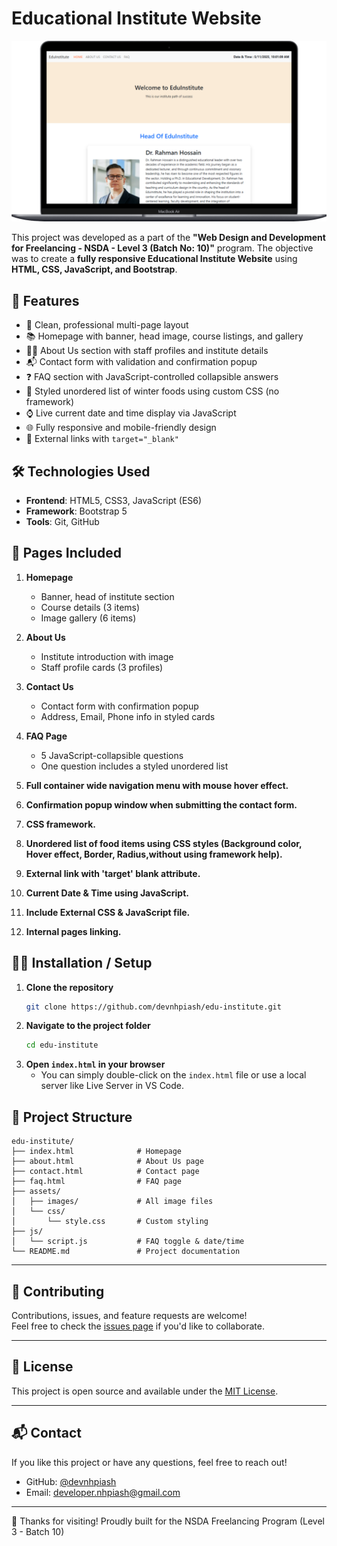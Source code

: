 # Educational Institute Website

![Website Screenshot](screenshot.png) <!-- Replace with your actual screenshot -->


This project was developed as a part of the **"Web Design and Development for Freelancing - NSDA - Level 3 (Batch No: 10)"** program. The objective was to create a **fully responsive Educational Institute Website** using **HTML, CSS, JavaScript, and Bootstrap**.

## 🚀 Features

- 🏫 Clean, professional multi-page layout
- 📚 Homepage with banner, head image, course listings, and gallery
- 👩‍🏫 About Us section with staff profiles and institute details
- 📬 Contact form with validation and confirmation popup
- ❓ FAQ section with JavaScript-controlled collapsible answers
- 🍲 Styled unordered list of winter foods using custom CSS (no framework)
- ⌚ Live current date and time display via JavaScript
- 🌐 Fully responsive and mobile-friendly design
- 🔗 External links with `target="_blank"`

## 🛠️ Technologies Used

- **Frontend**: HTML5, CSS3, JavaScript (ES6)
- **Framework**: Bootstrap 5
- **Tools**: Git, GitHub

## 📄 Pages Included

1. **Homepage**  
   - Banner, head of institute section  
   - Course details (3 items)  
   - Image gallery (6 items)

2. **About Us**  
   - Institute introduction with image  
   - Staff profile cards (3 profiles)

3. **Contact Us**  
   - Contact form with confirmation popup  
   - Address, Email, Phone info in styled cards

4. **FAQ Page**  
   - 5 JavaScript-collapsible questions  
   - One question includes a styled unordered list
   
5. **Full container wide navigation menu with mouse hover effect.**

6. **Confirmation popup window when submitting the contact form.**
7. **CSS framework.**

8. **Unordered list of food items using CSS styles (Background color,       Hover     effect, Border, Radius,without using framework help).**

9. **External link with 'target' blank attribute.**

10. **Current Date & Time using JavaScript.**

11. **Include External CSS & JavaScript file.**

12. **Internal pages linking.**



## 🧑‍💻 Installation / Setup

1. **Clone the repository**
   ```bash
   git clone https://github.com/devnhpiash/edu-institute.git
   ```
2. **Navigate to the project folder**
    ```bash
    cd edu-institute
    ```
3. **Open `index.html` in your browser**
   - You can simply double-click on the `index.html` file or use a local server like Live Server in VS Code.

## 📁 Project Structure
```
edu-institute/
├── index.html              # Homepage
├── about.html              # About Us page
├── contact.html            # Contact page
├── faq.html                # FAQ page
├── assets/
│   ├── images/             # All image files
│   └── css/
│       └── style.css       # Custom styling
├── js/
│   └── script.js           # FAQ toggle & date/time
└── README.md               # Project documentation
```

---

## 🙌 Contributing

Contributions, issues, and feature requests are welcome!  
Feel free to check the [issues page](https://github.com/devnhpiash/edu-institute/issues) if you'd like to collaborate.

---

## 📄 License

This project is open source and available under the [MIT License](LICENSE).

---

## 📬 Contact

If you like this project or have any questions, feel free to reach out!

- GitHub: [@devnhpiash](https://github.com/devnhpiash)
- Email: developer.nhpiash@gmail.com

---

🌟 Thanks for visiting! Proudly built for the NSDA Freelancing Program (Level 3 - Batch 10)